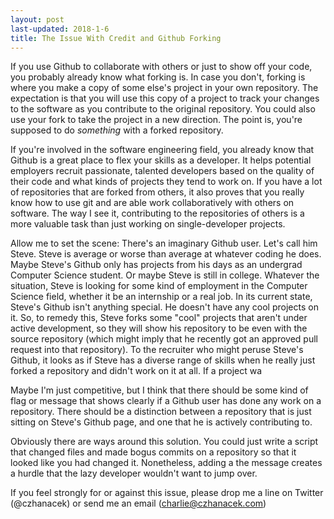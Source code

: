 ```yaml
---
layout: post
last-updated: 2018-1-6
title: The Issue With Credit and Github Forking
---
```


If you use Github to collaborate with others or just to show off your code, you probably already know what forking is. In case you don't, forking is where you make a copy of some else's project in your own repository. The expectation is that you will use this copy of a project to track your changes to the software as you contribute to the original repository. You could also use your fork to take the project in a new direction. The point is, you're supposed to do *something* with a forked repository. 

If you're involved in the software engineering field, you already know that Github is a great place to flex your skills as a developer. It helps potential employers recruit passionate, talented developers based on the quality of their code and what kinds of projects they tend to work on. If you have a lot of repositories that are forked from others, it also proves that you really know how to use git and are able work collaboratively with others on software. The way I see it, contributing to the repositories of others is a more valuable task than just working on single-developer projects.

Allow me to set the scene: There's an imaginary Github user. Let's call him Steve. Steve is average or worse than average at whatever coding he does. Maybe Steve's Github only has projects from his days as an undergrad Computer Science student. Or maybe Steve is still in college. Whatever the situation, Steve is looking for some kind of employment in the Computer Science field, whether it be an internship or a real job. In its current state, Steve's Github isn't anything special. He doesn't have any cool projects on it. So, to remedy this, Steve forks some "cool" projects that aren't under active development, so they will show his repository to be even with the source repository (which might imply that he recently got an approved pull request into that repository). To the recruiter who might peruse Steve's Github, it looks as if Steve has a diverse range of skills when he really just forked a repository and didn't work on it at all. If a project wa

Maybe I'm just competitive, but I think that there should be some kind of flag or message that shows clearly if a Github user has done any work on a repository. There should be a distinction between a repository that is just sitting on Steve's Github page, and one that he is actively contributing to. 

Obviously there are ways around this solution. You could just write a script that changed files and made bogus commits on a repository so that it looked like you had changed it. Nonetheless, adding a the message creates a hurdle that the lazy developer wouldn't want to jump over.

If you feel strongly for or against this issue, please drop me a line on Twitter (@czhanacek) or send me an email (charlie@czhanacek.com)